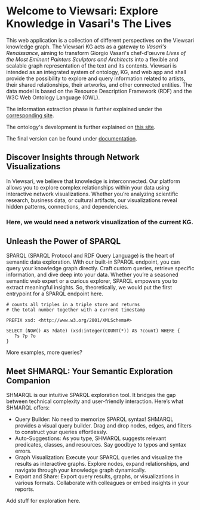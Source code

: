
# Welcome to Viewsari: Explore Knowledge in Vasari's The Lives

This web application is a collection of different perspectives on the Viewsari knowledge graph.
The Viewsari KG acts as a gateway to *Vasari's Renaissance*, aiming to transform Giorgio Vasari's chef-d'œuvre 
*Lives of the Most Eminent Painters Sculptors and Architects* into a flexible and scalable graph representation of
the text and its contents. Viewsari is intended as an integrated system of ontology, KG, and web app and shall provide
the possibility to explore and query information related to artists, their shared relationships,
their artworks, and other connected entities.
The data model is based on the Resource Description Framework (RDF) and the W3C Web Ontology Language (OWL).

The information extraction phase is further explained under the [corresponding site](ie.md).

The ontology's development is further explained on [this site](ontological_engineering.md).

The final version can be found under [documentation](documentation.md).

## Discover Insights through Network Visualizations

In Viewsari, we believe that knowledge is interconnected. Our platform allows you to explore complex relationships within your data using interactive network visualizations. Whether you’re analyzing scientific research, business data, or cultural artifacts, our visualizations reveal hidden patterns, connections, and dependencies.
### Here, we would need a network visualization of the current KG.

## Unleash the Power of SPARQL
SPARQL (SPARQL Protocol and RDF Query Language) is the heart of semantic data exploration. With our built-in SPARQL endpoint, you can query your knowledge graph directly. Craft custom queries, retrieve specific information, and dive deep into your data. Whether you’re a seasoned semantic web expert or a curious explorer, SPARQL empowers you to extract meaningful insights.
So, theoretically, we would put the first entrypoint for a SPARQL endpoint here.

```sparql
# counts all triples in a triple store and returns
# the total number together with a current timestamp

PREFIX xsd: <http://www.w3.org/2001/XMLSchema#>

SELECT (NOW() AS ?date) (xsd:integer(COUNT(*)) AS ?count) WHERE {
   ?s ?p ?o
}

```
More examples, more queries?


## Meet SHMARQL: Your Semantic Exploration Companion
SHMARQL is our intuitive SPARQL exploration tool. It bridges the gap between technical complexity and user-friendly interaction. Here’s what SHMARQL offers:

- Query Builder: No need to memorize SPARQL syntax! SHMARQL provides a visual query builder. Drag and drop nodes, edges, and filters to construct your queries effortlessly.
- Auto-Suggestions: As you type, SHMARQL suggests relevant predicates, classes, and resources. Say goodbye to typos and syntax errors.
- Graph Visualization: Execute your SPARQL queries and visualize the results as interactive graphs. Explore nodes, expand relationships, and navigate through your knowledge graph dynamically.
- Export and Share: Export query results, graphs, or visualizations in various formats. Collaborate with colleagues or embed insights in your reports.

Add stuff for exploration here.
